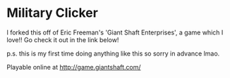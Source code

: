 Military Clicker
=======================

I forked this off of Eric Freeman's 'Giant Shaft Enterprises', a game which I love!! Go check it out in the link below! 

p.s. this is my first time doing anything like this so sorry in advance lmao.

Playable online at http://game.giantshaft.com/
